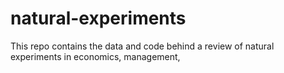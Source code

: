 # natural-experiments
This repo contains the data and code behind a review of natural experiments in economics, management, 
